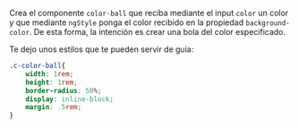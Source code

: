Crea el componente ``color-ball`` que reciba mediante el input ``color`` un color y que mediante ``ngStyle`` ponga el color recibido en la propiedad ``background-color``. De esta forma, la intención es crear una bola del color especificado.

Te dejo unos estilos que te pueden servir de guia:

```css
.c-color-ball{
    width: 1rem;
    height: 1rem;
    border-radius: 50%;
    display: inline-block;
    margin: .5rem;
}
```